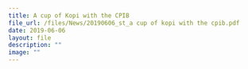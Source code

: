 ```yaml
---
title: A cup of Kopi with the CPIB
file_url: /files/News/20190606_st_a cup of kopi with the cpib.pdf
date: 2019-06-06
layout: file
description: ""
image: ""
---
```

